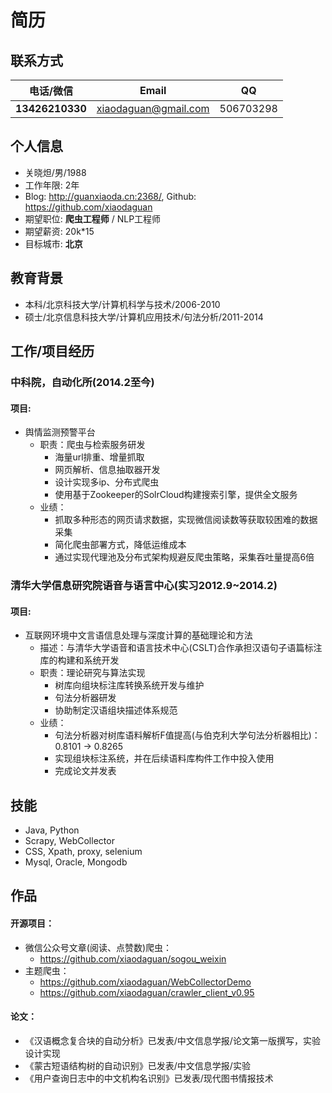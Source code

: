 # 简历
## 联系方式

电话/微信|Email|QQ
---|---|---
**13426210330**  | xiaodaguan@gmail.com  | 506703298


## 个人信息
- 关晓炟/男/1988
- 工作年限: 2年
- Blog: http://guanxiaoda.cn:2368/, Github: https://github.com/xiaodaguan
- 期望职位: **爬虫工程师** / NLP工程师
- 期望薪资: 20k*15
- 目标城市: **北京**


## 教育背景
- 本科/北京科技大学/计算机科学与技术/2006-2010
- 硕士/北京信息科技大学/计算机应用技术/句法分析/2011-2014


## 工作/项目经历
### 中科院，自动化所(2014.2至今)
#### 项目: 
 * 舆情监测预警平台
 	* 职责：爬虫与检索服务研发
 		* 海量url排重、增量抓取
 		* 网页解析、信息抽取器开发
 		* 设计实现多ip、分布式爬虫
 		* 使用基于Zookeeper的SolrCloud构建搜索引擎，提供全文服务
	* 业绩：
		* 抓取多种形态的网页请求数据，实现微信阅读数等获取较困难的数据采集
		* 简化爬虫部署方式，降低运维成本
		* 通过实现代理池及分布式架构规避反爬虫策略，采集吞吐量提高6倍

 
### 清华大学信息研究院语音与语言中心(实习2012.9~2014.2)
#### 项目:
* 互联网环境中文言语信息处理与深度计算的基础理论和方法
	* 描述：与清华大学语音和语言技术中心(CSLT)合作承担汉语句子语篇标注库的构建和系统开发
	* 职责：理论研究与算法实现
		* 树库向组块标注库转换系统开发与维护
		* 句法分析器研发
		* 协助制定汉语组块描述体系规范
	* 业绩：
		* 句法分析器对树库语料解析F值提高(与伯克利大学句法分析器相比)： 0.8101 -> 0.8265
		* 实现组块标注系统，并在后续语料库构件工作中投入使用
		* 完成论文并发表

## 技能
- Java, Python
- Scrapy, WebCollector
- CSS, Xpath, proxy, selenium
- Mysql, Oracle, Mongodb

## 作品
#### 开源项目：
- 微信公众号文章(阅读、点赞数)爬虫：
	- https://github.com/xiaodaguan/sogou_weixin
- 主题爬虫：
	- https://github.com/xiaodaguan/WebCollectorDemo
	- https://github.com/xiaodaguan/crawler_client_v0.95  

#### 论文：

- 《汉语概念复合块的自动分析》已发表/中文信息学报/论文第一版撰写，实验设计实现
- 《蒙古短语结构树的自动识别》已发表/中文信息学报/实验
- 《用户查询日志中的中文机构名识别》已发表/现代图书情报技术


